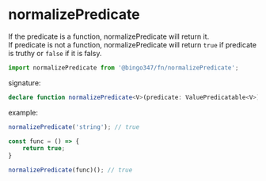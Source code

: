# normalizePredicate

If the predicate is a function, normalizePredicate will return it.   
If predicate is not a function, normalizePredicate will return `true` if predicate is truthy or `false` if it is falsy.

```javascript
import normalizePredicate from '@bingo347/fn/normalizePredicate';
```

signature:

```typescript
declare function normalizePredicate<V>(predicate: ValuePredicatable<V>): ValuePredicate<V>
```

example:

```javascript
normalizePredicate('string'); // true

const func = () => {
    return true;
}

normalizePredicate(func)(); // true
```